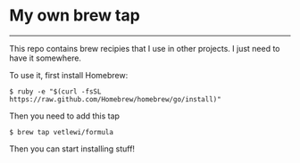 # My own brew tap
---
This repo contains brew recipies that I use in other projects. I just need to have it somewhere.

To use it, first install Homebrew:
```
$ ruby -e "$(curl -fsSL https://raw.github.com/Homebrew/homebrew/go/install)"
```
Then you need to add this tap
```
$ brew tap vetlewi/formula
```
Then you can start installing stuff!